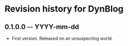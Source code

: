 # Revision history for DynBlog

## 0.1.0.0  -- YYYY-mm-dd

* First version. Released on an unsuspecting world.
